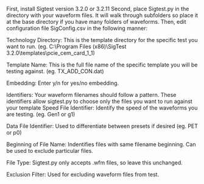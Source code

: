 First, install Sigtest version 3.2.0 or 3.2.11
Second, place Sigtest.py in the directory with your waveform files. It will walk through subfolders so place it at the base directory if you have many folders of waveforms.
Then, edit configuration file SigConfig.csv in the following manner:

Technology Directory: This is the template directory for the specific test you want to run. (eg. C:\Program Files (x86)\SigTest 3.2.0\templates\pcie_cem_card_1_1)

Template Name: This is the full file name of the specific template you will be testing against. (eg. TX_ADD_CON.dat)

Embedding: Enter y/n for yes/no embedding.

Identifiers: Your waveform filenames should follow a pattern. These identifiers allow sigtest.py to choose only the files you want to run against your template
Speed File Identifier: Identify the speed of the waveforms you are testing. (eg. Gen1 or g1)

Data File Identifier: Used to differentiate between presets if desired (eg. PET or p0)

Beginning of File Name: Indentifies files with same filename beginning. Can be used to exclude particular files.

File Type: Sigtest.py only accepts .wfm files, so leave this unchanged.

Exclusion Filter: Used for excluding waveform files from test.

